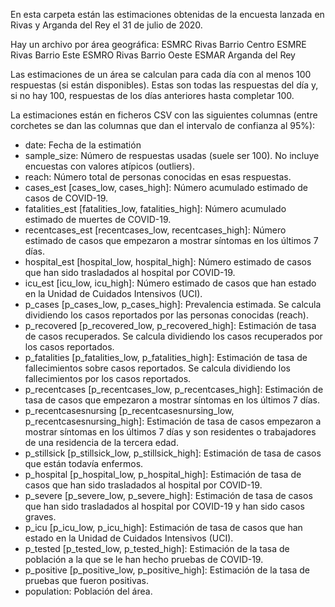 En esta carpeta están las estimaciones obtenidas de la encuesta lanzada en Rivas y Arganda del Rey el 31 de julio de 2020.

Hay un archivo por área geográfica:
ESMRC		Rivas Barrio Centro
ESMRE		Rivas Barrio Este
ESMRO		Rivas Barrio Oeste
ESMAR		Arganda del Rey

Las estimaciones de un área se calculan para cada día con al menos 100 respuestas (si están disponibles). Estas son todas las respuestas del día y, si no hay 100, 
respuestas de los días anteriores hasta completar 100.

La estimaciones están en ficheros CSV con las siguientes columnas (entre corchetes se dan las columnas que dan el intervalo de confianza al 95%):
- date: Fecha de la estimatión
- sample_size: Número de respuestas usadas (suele ser 100). No incluye encuestas con valores atípicos (outliers).
- reach: Número total de personas conocidas en esas respuestas.
- cases_est [cases_low, cases_high]: Número acumulado estimado de casos de COVID-19.
- fatalities_est [fatalities_low, fatalities_high]: Número acumulado estimado de muertes de COVID-19.
- recentcases_est [recentcases_low, recentcases_high]: Número estimado de casos que empezaron a mostrar síntomas en los últimos 7 días.
- hospital_est [hospital_low, hospital_high]: Número estimado de casos que han sido trasladados al hospital por COVID-19.
- icu_est [icu_low, icu_high]: Número estimado de casos que han estado en la Unidad de Cuidados Intensivos (UCI).
- p_cases [p_cases_low, p_cases_high]: Prevalencia estimada. Se calcula dividiendo los casos reportados por las personas conocidas (reach).
- p_recovered [p_recovered_low, p_recovered_high]: Estimación de tasa de casos recuperados. Se calcula dividiendo los casos recuperados por los casos reportados.
- p_fatalities [p_fatalities_low, p_fatalities_high]: Estimación de tasa de fallecimientos sobre casos reportados. Se calcula dividiendo los fallecimientos por los casos reportados.
- p_recentcases [p_recentcases_low, p_recentcases_high]: Estimación de tasa de casos que empezaron a mostrar síntomas en los últimos 7 días.
- p_recentcasesnursing [p_recentcasesnursing_low, p_recentcasesnursing_high]: Estimación de tasa de casos empezaron a mostrar síntomas en los últimos 7 días y son residentes o trabajadores de una residencia de la tercera edad.
- p_stillsick [p_stillsick_low, p_stillsick_high]: Estimación de tasa de casos que están todavía enfermos.
- p_hospital [p_hospital_low, p_hospital_high]: Estimación de tasa de casos que han sido trasladados al hospital por COVID-19.
- p_severe [p_severe_low, p_severe_high]: Estimación de tasa de casos que han sido trasladados al hospital por COVID-19 y han sido casos graves.
- p_icu [p_icu_low, p_icu_high]: Estimación de tasa de casos que han estado en la Unidad de Cuidados Intensivos (UCI).
- p_tested [p_tested_low, p_tested_high]: Estimación de la tasa de población a la que se le han hecho pruebas de COVID-19.
- p_positive [p_positive_low, p_positive_high]: Estimación de la tasa de pruebas que fueron positivas.
- population: Población del área.
